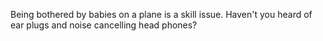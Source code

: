 Being bothered by babies on a plane is a skill issue. Haven't you heard of ear plugs and noise cancelling head phones?

